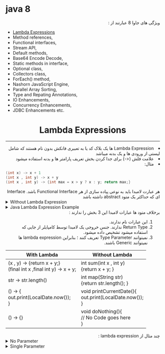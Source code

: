 # java 8
<p dir="rtl">
ویژگی های جاوا 8 عبارتند از :
</p>

- [Lambda Expressions](#lambda-expressions)
- Method references,
- Functional interfaces,
- Stream API,
- Default methods,
- Base64 Encode Decode,
- Static methods in interface,
- Optional class,
- Collectors class,
- ForEach() method,
- Nashorn JavaScript Engine,
- Parallel Array Sorting,
- Type and Repating Annotations,
- IO Enhancements,
- Concurrency Enhancements,
- JDBC Enhancements etc.


<div align="center">

# Lambda Expressions
</div>

---

<div dir="rtl">

<li>
 Lambda Expression ها یک بلاک کد یا به تعبیری فانکش بدون نام هستند که شامل لیستی از   
  ورودی ها و یک بدنه میباشد
</li>
<li>
علامت فلش (<-) برای جدا کردن بخش تعریف پارامتر ها و بدنه استفاده میشود
</li>
<li>
مثال:
</li>
</div>

``` java
(int x) -> x + 1
(int x , int y) -> x + y
(int x , int y) -> {int max = x > y ? x : y; return max;}
```

<div dir="rtl">
هر عبارت لامبدا باید به نوعی پیاده سازی از هر  Functional Interface باشد. Interface ای که حداکثر یک متود
abstract داشته باشد
</div>

<details>
<summary>Without Lambda Expression</summary>

```java
interface Drawable{  
    public void draw();  
}  
public class LambdaExpressionExample {  
    public static void main(String[] args) {  
        int width=10;  
  
        //without lambda, Drawable implementation using anonymous class  
        Drawable d=new Drawable(){  
            public void draw(){System.out.println("Drawing "+width);}  
        };  
        d.draw();  
    }  
} 
```
</details>

<details>
<summary>Java Lambda Expression Example</summary>

```java
@FunctionalInterface  //It is optional  
interface Drawable{  
public void draw();  
}

public class LambdaExpressionExample2 {  
public static void main(String[] args) {  
int width=10;

        //with lambda  
        Drawable d2=()->{  
            System.out.println("Drawing "+width);  
        };  
        d2.draw();  
    }  
} 
```
</details>

<div dir="rtl">
برخلاف متود ها عبارات لامبدا این 3 بخش را ندارند :

1) این عبارات نام ندارند.
2) Return Type ندارند. جنس خروجی یک لامبدا توسط کامپایلر از جایی که استفاده میشود تشخیص
   داده میشود. 
3) نمیتوانند  Type Parameter تعریف کنند ؛ بنابراین lambda expression ها نمیتوانند Generic باشند.
</div>

| With Lambda                                                           | Without Lambda                                                    |
|-----------------------------------------------------------------------|-------------------------------------------------------------------|
| (x , y) -> {return x + y;} <br/> (final int x ,final int y) -> x + y; | int sum(int x , int y) <br/> {return x + y; }                     |
| str -> str.length()                                                   | int map(String str) <br/> {return str.length(); }                 |
| () -> { <br/> out.print(LocalDate.now()); <br/> }                     | void printCurrentDate(){<br/> out.print(LocalDate.now()); <br/> } |
| () -> {}                                                              | void doNothing(){ <br/> // No Code goes here<br/>  }              |

<div dir="rtl">
چند مثال از lambda expression : 
</div>

<details>
<summary>No Parameter</summary>

```java
interface Sayable{  
    public String say();  
}  

public class LambdaExpressionExample3{
    public static void main(String[] args) {  
        Sayable s=()->{  
            return "I have nothing to say.";  
        };  
        System.out.println(s.say());  
    }  
}  
```
</details>
<details>
<summary>Single Parameter</summary>

```java
interface Sayable{
    public String say(String name);
}

public class LambdaExpressionExample4{
    public static void main(String[] args) {

        // Lambda expression with single parameter.  
        Sayable s1=(name)->{
            return "Hello, "+name;
        };
        System.out.println(s1.say("Sonoo"));

        // You can omit function parentheses    
        Sayable s2= name ->{
            return "Hello, "+name;
        };
        System.out.println(s2.say("Sonoo"));
    }
}  
```
</details>
